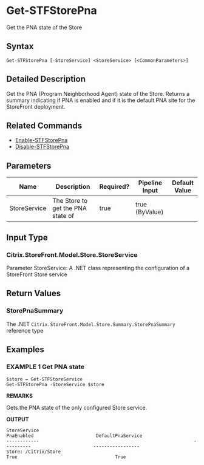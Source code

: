 ﻿# Get-STFStorePna

Get the PNA state of the Store

## Syntax

```
Get-STFStorePna [-StoreService] <StoreService> [<CommonParameters>]
```

## Detailed Description

Get the PNA (Program Neighborhood Agent) state of the Store. Returns a summary indicating if PNA is enabled and if it is the default PNA site for the StoreFront deployment.

## Related Commands

* [Enable-STFStorePna](./Enable-STFStorePna)
* [Disable-STFStorePna](./Disable-STFStorePna)

## Parameters

| Name   | Description | Required? | Pipeline Input | Default Value |
| --- | --- | --- | --- | --- |
|StoreService|The Store to get the PNA state of|true|true (ByValue)| |

## Input Type

### Citrix.StoreFront.Model.Store.StoreService

Parameter StoreService: A .NET class representing the configuration of a StoreFront Store service

## Return Values

### StorePnaSummary

The .NET `Citrix.StoreFront.Model.Store.Summary.StorePnaSummary` reference type

## Examples

### EXAMPLE 1 Get PNA state

```
$store = Get-STFStoreService
Get-STFStorePna -StoreService $store
```

**REMARKS**

Gets the PNA state of the only configured Store service.

**OUTPUT**

```
StoreService                                                         PnaEnabled                       DefaultPnaService
------------                                                         ----------                       -----------------
Store: /Citrix/Store                                                       True                                    True
```
